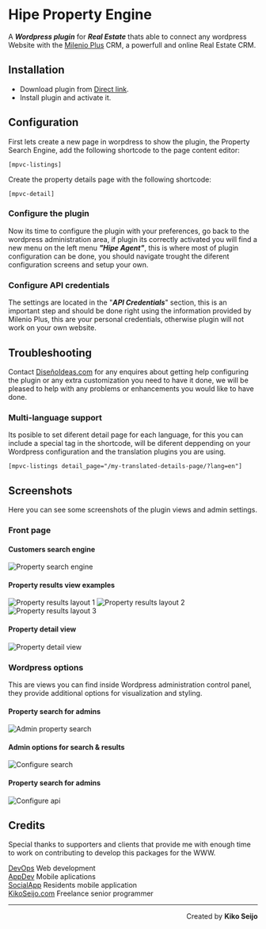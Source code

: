 # Hipe Property Engine

A ***Wordpress plugin*** for ***Real Estate*** thats able to connect any wordpress Website with the [Milenio Plus](http://milenioplus.com) CRM, a powerfull and online Real Estate CRM.


## Installation

* Download plugin from [Direct link](https://github.com/kikoseijo/ideas-property-engine/blob/master/zip/ideas-property-engine.zip?raw=true).
* Install plugin and activate it.

## Configuration

First lets create a new page in worpdress to show the plugin, the Property Search Engine, add the following shortcode to the page content editor:

```
[mpvc-listings]
```

Create the property details page with the following shortcode:

```
[mpvc-detail]
```

### Configure the plugin
Now its time to configure the plugin with your preferences, go back to the wordpress administration area, if plugin its correctly activated
you will find a new menu on the left menu ***"Hipe Agent"***, this is where most of plugin configuration can be done, you should navigate
trought the diferent configuration screens and setup your own.

### Configure API credentials
The settings are located in the "***API Credentials***" section, this is an important step and should be done right using the information provided
by Milenio Plus, this are your personal credentials, otherwise plugin will not work on your own website.

## Troubleshooting
Contact [DiseñoIdeas.com](http://disenoideas.com) for any enquires about getting help configuring the plugin or any extra customization you need to have it done,
we will be pleased to help with any problems or enhancements you would like to have done.


### Multi-language support
Its posible to set diferent detail page for each language, for this you can include
a special tag in the shortcode, will be diferent deppending on your Wordpress configuration and
the translation plugins you are using.

```
[mpvc-listings detail_page="/my-translated-details-page/?lang=en"]
```

## Screenshots

Here you can see some screenshots of the plugin views and admin settings.

### Front page

#### Customers search engine

![Property search engine](/img/shoots/property-search-engine.jpg?raw=true "Property search engine on the front view")

#### Property results view examples

![Property results layout 1](/img/shoots/property-list-view-1.jpg?raw=true "Property list view 1 in results")
![Property results layout 2](/img/shoots/property-list-view-2.jpg?raw=true "Property list view 2 in results")
![Property results layout 3](/img/shoots/property-list-view-3.jpg?raw=true "Property list view 3 in results")

#### Property detail view

![Property detail view](/img/shoots/property-detail-view.jpg?raw=true "Property detail view")

### Wordpress options

This are views you can find inside Wordpress administration control panel, they provide additional options for visualization and styling. 

#### Property search for admins

![Admin property search](/img/shoots/admin-property-search.jpg?raw=true "Property search engine for the front")

#### Admin options for search & results
![Configure search](/img/shoots/admin-configure-search.jpg?raw=true "Configure search and results page")

#### Property search for admins
![Configure api](/img/shoots/admin-configure-api.jpg?raw=true "Admin options for api credentials settings")

## Credits

Special thanks to supporters and clients that provide me with enough time to work on contributing to develop this packages for the WWW.

[DevOps](https://sunnyface.com "Programador ios málaga Marbella") Web development  
[AppDev](https://gestorapp.com "Gestor de aplicaciones moviles en málaga, mijas, marbella") Mobile aplications  
[SocialApp](https://sosvecinos.com "Plataforma móvil para la gestion de comunidades") Residents mobile application  
[KikoSeijo.com](https://kikoseijo.com "Programador freelance movil y Laravel") Freelance senior programmer

---
<div dir=rtl markdown=1>Created by <b>Kiko Seijo</b></div>
